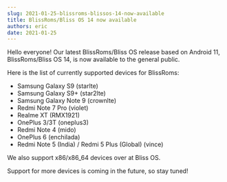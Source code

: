 ```yaml
---
slug: 2021-01-25-blissroms-blissos-14-now-available
title: BlissRoms/Bliss OS 14 now available
authors: eric
date: 2021-01-25
---
```


Hello everyone! Our latest BlissRoms/Bliss OS release based on Android 11, BlissRoms/Bliss OS 14, is now available to the general public.

Here is the list of currently supported devices for BlissRoms:

- Samsung Galaxy S9 (starlte)
- Samsung Galaxy S9+ (star2lte)
- Samsung Galaxy Note 9 (crownlte)
- Redmi Note 7 Pro (violet)
- Realme XT (RMX1921)
- OnePlus 3/3T (oneplus3)
- Redmi Note 4 (mido)
- OnePlus 6 (enchilada)
- Redmi Note 5 (India) / Redmi 5 Plus (Global) (vince)

We also support x86/x86_64 devices over at Bliss OS.

Support for more devices is coming in the future, so stay tuned!
